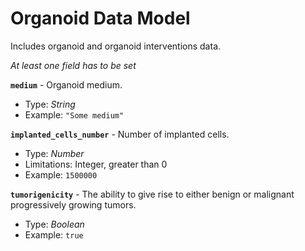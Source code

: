 # Organoid Data Model
Includes organoid and organoid interventions data.

_At least one field has to be set_

**`medium`** - Organoid medium.
- Type: _String_
- Example: `"Some medium"`

**`implanted_cells_number`** - Number of implanted cells.
- Type: _Number_
- Limitations: Integer, greater than 0
- Example: `1500000`

**`tumorigenicity`** - The ability to give rise to either benign or malignant progressively growing tumors.
- Type: _Boolean_
- Example: `true`
